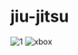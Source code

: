 # jiu-jitsu
![1](https://github.com/AndreyKostenkov/jiu-jitsu/assets/135328351/cb985363-7c13-4905-8b68-4818cec719e6)
![xbox](https://github.com/AndreyKostenkov/jiu-jitsu/assets/135328351/3a66120d-8750-4860-b948-0f0865d569ed)
